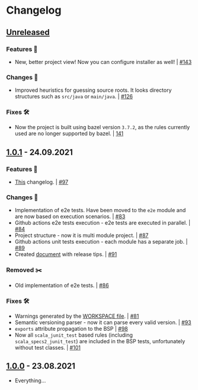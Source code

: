 # Changelog
<!-- Keep a Changelog guide -> https://keepachangelog.com -->

## [Unreleased]
### Features 🎉
- New, better project view! Now you can configure installer as well! | [#143](https://github.com/JetBrains/bazel-bsp/pull/143)

### Changes 🔄
- Improved heuristics for guessing source roots. It looks directory structures such as `src/java` or `main/java`. | [#126](https://github.com/JetBrains/bazel-bsp/pull/126)

### Fixes 🛠️
- Now the project is built using bazel version `3.7.2`, as the rules currently used are no longer supported by bazel. | [141](https://github.com/JetBrains/bazel-bsp/pull/141)


## [1.0.1] - 24.09.2021
### Features 🎉
- [This](CHANGELOG.md) changelog. | [#97](https://github.com/JetBrains/bazel-bsp/pull/97)

### Changes 🔄
- Implementation of e2e tests. Have been moved to the `e2e` module and are now based on execution scenarios. | [#83](https://github.com/JetBrains/bazel-bsp/pull/83)
- Github actions e2e tests execution - e2e tests are executed in parallel. | [#84](https://github.com/JetBrains/bazel-bsp/pull/84)
- Project structure - now it is multi module project. | [#87](https://github.com/JetBrains/bazel-bsp/pull/87)
- Github actions unit tests execution - each module has a separate job. | [#89](https://github.com/JetBrains/bazel-bsp/pull/89)
- Created [document](docs/BUMPVERSION.md) with release tips. | [#91](https://github.com/JetBrains/bazel-bsp/pull/91)

### Removed ✂️
- Old implementation of e2e tests. | [#86](https://github.com/JetBrains/bazel-bsp/pull/86)

### Fixes 🛠️
- Warnings generated by the [WORKSPACE file](WORKSPACE). | [#81](https://github.com/JetBrains/bazel-bsp/pull/81)
- Semantic versioning parser - now it can parse every valid version. | [#93](https://github.com/JetBrains/bazel-bsp/pull/93)
- `exports` attribute propagation to the BSP | [#98](https://github.com/JetBrains/bazel-bsp/pull/98)
- Now all `scala_junit_test` based rules (including `scala_specs2_junit_test`) are included in the BSP tests, unfortunately without test classes. | [#101](https://github.com/JetBrains/bazel-bsp/pull/101)

## [1.0.0] - 23.08.2021
- Everything...


[Unreleased]: https://github.com/JetBrains/bazel-bsp/compare/1.0.1...HEAD
[1.0.1]: https://github.com/JetBrains/bazel-bsp/compare/1.0.0...1.0.1
[1.0.0]: https://github.com/JetBrains/bazel-bsp/releases/tag/1.0.0
